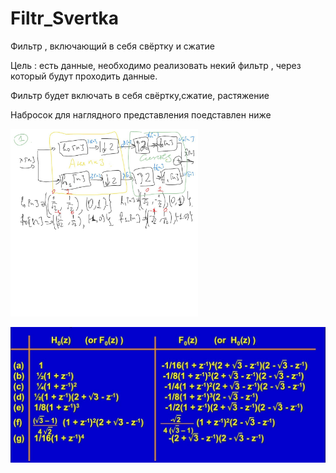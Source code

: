 # Filtr_Svertka
Фильтр , включающий  в себя свёртку и сжатие
<p>Цель : есть данные, необходимо реализовать некий фильтр , через который будут проходить данные.
<p>Фильтр будет включать в себя свёртку,сжатие, растяжение
<p> Набросок для наглядного представления поедставлен ниже
<p> <img src = "https://github.com/AAAvagyan/Filtr_Svertka/blob/main/filtr.jpg" , width = "300">
<p><img src ="https://github.com/AAAvagyan/Filtr_Svertka/blob/main/filtr1.jpg" ,width = "30">
